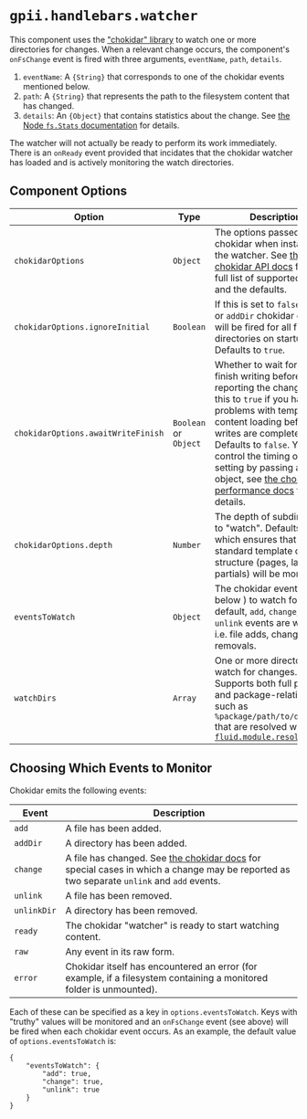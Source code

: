 # `gpii.handlebars.watcher`

This component uses the ["chokidar" library](https://github.com/paulmillr/chokidar) to watch one or more directories
for changes.  When a relevant change occurs, the component's `onFsChange` event is fired with three arguments,
`eventName`, `path`, `details`.

1. `eventName`: A `{String}` that corresponds to one of the chokidar events mentioned below.
2. `path`: A `{String}` that represents the path to the filesystem content that has changed.
3. `details`: An `{Object}` that contains statistics about the change.  See [the Node `fs.Stats`
   documentation](https://nodejs.org/api/fs.html#fs_class_fs_stats) for details.

The watcher will not actually be ready to perform its work immediately.  There is an `onReady` event provided that
incidates that the chokidar watcher has loaded and is actively monitoring the watch directories.

## Component Options

| Option                             | Type                  | Description |
| ---------------------------------- | --------------------- | ----------- |
| `chokidarOptions`                  | `Object`              |  The options passed to chokidar when instantiating the watcher.  See [the chokidar API docs](https://github.com/paulmillr/chokidar#api) for the full list of supported options and the defaults. |
| `chokidarOptions.ignoreInitial`    | `Boolean`             | If this is set to `false`, an `add` or `addDir` chokidar event will be fired for all files and directories on startup. Defaults to `true`. |
| `chokidarOptions.awaitWriteFinish` | `Boolean` or `Object` | Whether to wait for a file to finish writing before reporting the change.  Set this to `true` if you have problems with template content loading before writes are complete. Defaults to `false`.   You can control the timing of this setting by passing an object, see [the chokidar performance docs](https://github.com/paulmillr/chokidar#performance) for details.|
| `chokidarOptions.depth`            | `Number`              | The depth of subdirectories to "watch".  Defaults to `2`, which ensures that the standard template directory structure (pages, layouts, partials) will be monitored. |
| `eventsToWatch`                    | `Object`              | The chokidar events (see below ) to watch for. By default, `add`, `change`, and `unlink` events are watched, i.e. file adds, changes, and removals. |
| `watchDirs`                        | `Array`               | One or more directories to watch for changes.  Supports both full paths, and package-relative paths such as `%package/path/to/directory` that are resolved with [`fluid.module.resolvePath`](http://docs.fluidproject.org/infusion/development/NodeAPI.html#fluid-module-resolvepath-path-) |

## Choosing Which Events to Monitor

Chokidar emits the following events:

| Event       | Description |
| ----------- | ----------- |
| `add`       | A file has been added. |
| `addDir`    | A directory has been added. |
| `change`    | A file has changed. See [the chokidar docs](https://github.com/paulmillr/chokidar#errors) for special cases in which a change may be reported as two separate `unlink` and `add` events. |
| `unlink`    | A file has been removed. |
| `unlinkDir` | A directory has been removed. |
| `ready`     | The chokidar "watcher" is ready to start watching content. |
| `raw`       | Any event in its raw form.  |
| `error`     | Chokidar itself has encountered an error (for example, if a filesystem containing a monitored folder is unmounted). |

Each of these can be specified as a key in `options.eventsToWatch`.  Keys with "truthy" values will be monitored and an
`onFsChange` event (see above) will be fired when each chokidar event occurs.  As an example, the default value of
`options.eventsToWatch` is:

```$json
{
    "eventsToWatch": {
        "add": true,
        "change": true,
        "unlink": true
    }
}
```